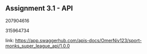 ## Assignment 3.1 - API

207904616

315964734

link: https://app.swaggerhub.com/apis-docs/OmerNiv123/sport-monks_super_league_api/1.0.0
